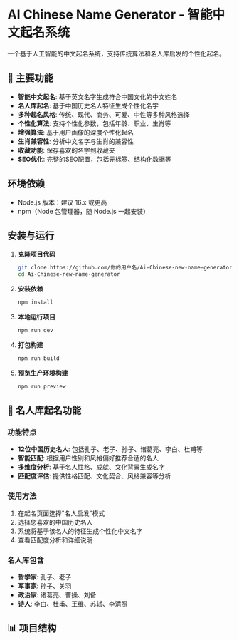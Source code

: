 # AI Chinese Name Generator - 智能中文起名系统

一个基于人工智能的中文起名系统，支持传统算法和名人库启发的个性化起名。

## 🚀 主要功能

- **智能中文起名**: 基于英文名字生成符合中国文化的中文姓名
- **名人库起名**: 基于中国历史名人特征生成个性化名字
- **多种起名风格**: 传统、现代、商务、可爱、中性等多种风格选择
- **个性化算法**: 支持个性化参数，包括年龄、职业、生肖等
- **增强算法**: 基于用户画像的深度个性化起名
- **生肖兼容性**: 分析中文名字与生肖的兼容性
- **收藏功能**: 保存喜欢的名字到收藏夹
- **SEO优化**: 完整的SEO配置，包括元标签、结构化数据等

## 环境依赖

- Node.js 版本：建议 16.x 或更高
- npm（Node 包管理器，随 Node.js 一起安装）

## 安装与运行

1. **克隆项目代码**
   ```bash
   git clone https://github.com/你的用户名/Ai-Chinese-new-name-generator.git
   cd Ai-Chinese-new-name-generator
   ```

2. **安装依赖**
   ```bash
   npm install
   ```

3. **本地运行项目**
   ```bash
   npm run dev
   ```

4. **打包构建**
   ```bash
   npm run build
   ```

5. **预览生产环境构建**
   ```bash
   npm run preview
   ```

## 🎯 名人库起名功能

### 功能特点
- **12位中国历史名人**: 包括孔子、老子、孙子、诸葛亮、李白、杜甫等
- **智能匹配**: 根据用户性别和风格偏好推荐合适的名人
- **多维度分析**: 基于名人性格、成就、文化背景生成名字
- **匹配度评估**: 提供性格匹配、文化契合、风格兼容等分析

### 使用方法
1. 在起名页面选择"名人启发"模式
2. 选择您喜欢的中国历史名人
3. 系统将基于该名人的特征生成个性化中文名字
4. 查看匹配度分析和详细说明

### 名人库包含
- **哲学家**: 孔子、老子
- **军事家**: 孙子、关羽
- **政治家**: 诸葛亮、曹操、刘备
- **诗人**: 李白、杜甫、王维、苏轼、李清照

## 📊 项目结构
